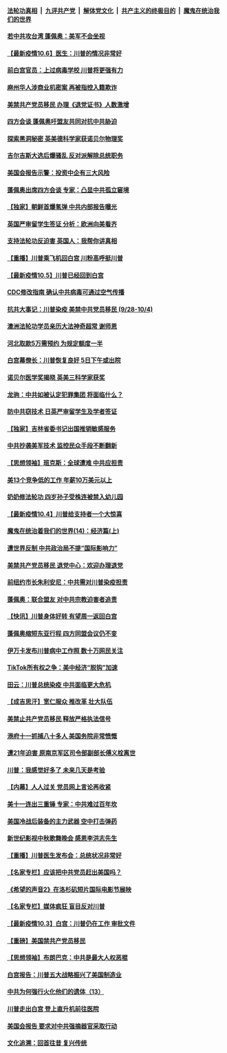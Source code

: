 ####  [法轮功真相](../../../../basic/blob/master/README.md?t=10070331) &nbsp;|&nbsp; [九评共产党](../../../../9ping.md/blob/master/README.md?t=10070331) &nbsp;|&nbsp; [解体党文化](../../../../jtdwh.md/blob/master/README.md?t=10070331)  &nbsp;|&nbsp; [共产主义的终极目的](../../../../gczydzjmd.md/blob/master/README.md?t=10070331) &nbsp;|&nbsp; [魔鬼在统治我们的世界](../../../../mgztzwmdsj.md/blob/master/README.md?t=10070331) 

#### [若中共攻台湾 蓬佩奥：美军不会坐视](../pages/nf4514/n12457864.md?t=10070331) 

#### [【最新疫情10.6】医生：川普的情况非常好](../pages/nf4514/n12455988.md?t=10070331) 

#### [前白宫官员：上过病毒学校 川普将更强有力](../pages/nf4514/n12457134.md?t=10070331) 

#### [麻州华人涉商业机密案 再被指控入籍欺诈](../pages/nf4514/n12455683.md?t=10070331) 

#### [美禁共产党员移民 办理《退党证书》人数激增](../pages/nf4514/n12456276.md?t=10070331) 

#### [四方会谈 蓬佩奥吁盟友共同对抗中共胁迫](../pages/nf4514/n12457197.md?t=10070331) 

#### [探索黑洞秘密 英美德科学家获诺贝尔物理奖](../pages/nf4514/n12457077.md?t=10070331) 

#### [吉尔吉斯大选后爆骚乱 反对派解除总统职务](../pages/nf4514/n12456637.md?t=10070331) 

#### [美国会报告示警：投资中企有三大风险](../pages/nf4514/n12456550.md?t=10070331) 

#### [蓬佩奥出席四方会谈 专家：凸显中共孤立窘境](../pages/nf4514/n12456269.md?t=10070331) 

#### [【独家】朝鲜首爆氢弹 中共内部报告曝光](../pages/nf4514/n12446632.md?t=10070331) 

#### [英国严审留学生签证 分析：欧洲向美看齐](../pages/nf4514/n12455636.md?t=10070331) 

#### [支持法轮功反迫害 英国人：我帮你讲真相](../pages/nf4514/n12453000.md?t=10070331) 

#### [【重播】川普乘飞机回白宫 川粉高呼挺川普](../pages/nf4514/n12454834.md?t=10070331) 

#### [【最新疫情10.5】川普已经回到白宫](../pages/nf4514/n12450596.md?t=10070331) 

#### [CDC修改指南 确认中共病毒可通过空气传播](../pages/nf4514/n12455436.md?t=10070331) 

#### [抗共大事记：川普染疫 美禁中共党员移民 (9/28-10/4)](../pages/nf4514/n12452568.md?t=10070331) 

#### [澳洲法轮功学员亲历大法神奇超常 谢师恩](../pages/nf4514/n12455310.md?t=10070331) 

#### [河北取款5万需预约 为规定额度一半](../pages/nf4514/n12454915.md?t=10070331) 

#### [白宫幕僚长：川普恢复良好 5日下午或出院](../pages/nf4514/n12454851.md?t=10070331) 

#### [诺贝尔医学奖揭晓 英美三科学家获奖](../pages/nf4514/n12454305.md?t=10070331) 

#### [龙驹：中共如被认定犯罪集团 将面临什么？](../pages/nf4514/n12452900.md?t=10070331) 

#### [防中共窃技术 日英严审留学生及学者签证](../pages/nf4514/n12453942.md?t=10070331) 

#### [【独家】吉林省委书记出国推销敏感服务](../pages/nf4514/n12448868.md?t=10070331) 

#### [中共抄袭美军技术 监控民众手段不断翻新](../pages/nf4514/n12379473.md?t=10070331) 

#### [【思想领袖】班克斯：全球遭难 中共应担责](../pages/nf4514/n12375753.md?t=10070331) 

#### [美13个竞争低的工作 年薪10万美元以上](../pages/nf4514/n12418529.md?t=10070331) 

#### [奶奶修法轮功 四岁孙子受株连被禁入幼儿园](../pages/nf4514/n12452053.md?t=10070331) 

#### [【最新疫情10.4】川普给支持者一个大惊喜](../pages/nf4514/n12434643.md?t=10070331) 

#### [魔鬼在统治着我们的世界(14)：经济篇(上)](../pages/nf4514/n10457370.md?t=10070331) 

#### [遭世界反制 中共政治局不提“国际影响力”](../pages/nf4514/n12452782.md?t=10070331) 

#### [美禁共产党员移民 退党中心：欢迎办理退党](../pages/nf4514/n12452357.md?t=10070331) 

#### [前纽约市长朱利安尼：中共需对川普染疫担责](../pages/nf4514/n12452426.md?t=10070331) 

#### [蓬佩奥：联合盟友 对中共宗教迫害者追责](../pages/nf4514/n12452434.md?t=10070331) 

#### [【快讯】川普身体好转 有望周一返回白宫](../pages/nf4514/n12452396.md?t=10070331) 

#### [蓬佩奥缩短东亚行程 四方同盟会议仍不变](../pages/nf4514/n12452101.md?t=10070331) 

#### [伊万卡发布川普病中工作照 数十万网民关注](../pages/nf4514/n12451861.md?t=10070331) 

#### [TikTok所有权之争：美中经济“脱钩”加速](../pages/nf4514/n12437046.md?t=10070331) 

#### [田云：川普总统染疫 中共面临更大危机](../pages/nf4514/n12451525.md?t=10070331) 

#### [【成吉思汗】宽仁服众 推改革 壮大队伍](../pages/nf4514/n12448572.md?t=10070331) 

#### [美禁止共产党员移民 释放严格执法信号](../pages/nf4514/n12451013.md?t=10070331) 

#### [港府十一抓捕八十多人 美国务院非常愤慨](../pages/nf4514/n12451386.md?t=10070331) 

#### [遭21年迫害 原南京军区司令部副部长傅义栓离世](../pages/nf4514/n12449790.md?t=10070331) 

#### [川普：我感觉好多了 未来几天是考验](../pages/nf4514/n12451298.md?t=10070331) 

#### [【内幕】人人过关 党员网上言论再收紧](../pages/nf4514/n12443448.md?t=10070331) 

#### [美十一连出三重锤 专家：中共难过百年坎](../pages/nf4514/n12450833.md?t=10070331) 

#### [美国冷战后装备的主力武器 空中打击弹药](../pages/nf4514/n12449036.md?t=10070331) 

#### [新世纪影视中秋歌舞晚会 感恩李洪志先生](../pages/nf4514/n12450877.md?t=10070331) 

#### [【重播】川普医生发布会：总统状况非常好](../pages/nf4514/n12448194.md?t=10070331) 

#### [【名家专栏】应该把中共党员赶出美国吗？](../pages/nf4514/n12449922.md?t=10070331) 

#### [《希望的声音2》在洛杉矶短片国际电影节展映](../pages/nf4514/n12450799.md?t=10070331) 

#### [【名家专栏】媒体疯狂 盲目反对川普](../pages/nf4514/n12449885.md?t=10070331) 

#### [【最新疫情10.3】白宫：川普仍在工作 审批文件](../pages/nf4514/n12449188.md?t=10070331) 

#### [【重磅】美国禁共产党员移民](../pages/nf4514/n12449953.md?t=10070331) 

#### [【思想领袖】布朗巴克：中共是最大人权恶棍](../pages/nf4514/n12386974.md?t=10070331) 

#### [白宫报告：川普五大战略振兴了美国制造业](../pages/nf4514/n12449699.md?t=10070331) 

#### [中共为何强行火化他们的遗体（13）](../pages/nf4514/n12448758.md?t=10070331) 

#### [川普走出白宫 登上直升机前往医院](../pages/nf4514/n12448837.md?t=10070331) 

#### [美国会报告 要求对中共强摘器官采取行动](../pages/nf4514/n12448233.md?t=10070331) 

#### [文化追溯：回首往昔 复兴传统](../pages/nf4514/n12448004.md?t=10070331) 

